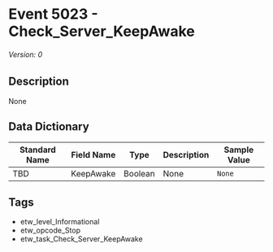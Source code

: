 # Event 5023 - Check_Server_KeepAwake
###### Version: 0

## Description
None

## Data Dictionary
|Standard Name|Field Name|Type|Description|Sample Value|
|---|---|---|---|---|
|TBD|KeepAwake|Boolean|None|`None`|

## Tags
* etw_level_Informational
* etw_opcode_Stop
* etw_task_Check_Server_KeepAwake